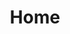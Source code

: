 ---
layout: home.njk
title: Home
callToAction:
    actionTitle: Veja o nosso Cardápio
    action: Aqui
    actionLink: cardapio.html
callToAction2:
    actionTitle: Bar da Piscina e Quiosque
    action: Aqui
    actionLink: cardapio-bar-piscina.html
callToAction3:
    actionTitle: Bem Vindo!
    actionSubtitle: Às margens da lagoa num ambiente agradável e descontraído
    action: Aqui
    actionLink: quem-somos.html
callToAction4:
    actionTitle: Veja o Cardápio do Bar da Piscina e Quiosque
    action: Aqui
    actionLink: cardapio-bar-piscina.html
slider:
    - image: slider/slide-1.jpg
    - image: slider/slide-2.jpg
    - image: slider/slide-3.jpg
eleventyNavigation:
    key: Home
    order: 1
---